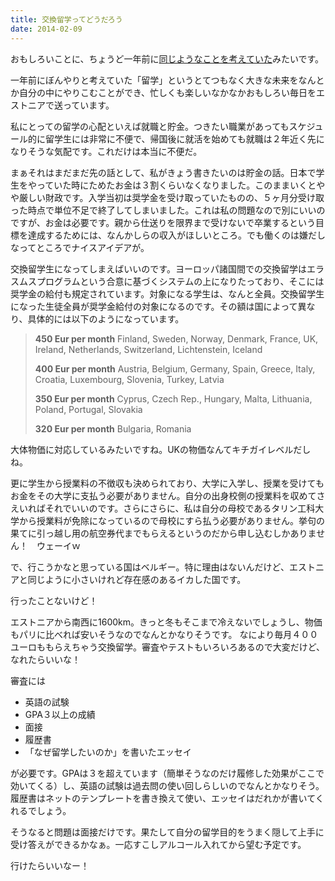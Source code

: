 ```yaml
---
title: 交換留学ってどうだろう
date: 2014-02-09
---
```


おもしろいことに、ちょうど一年前に[同じようなことを考えていた](/post/67066378755/)みたいです。

一年前にぼんやりと考えていた「留学」というとてつもなく大きな未来をなんとか自分の中にやりこむことができ、忙しくも楽しいなかなかおもしろい毎日をエストニアで送っています。

私にとっての留学の心配といえば就職と貯金。つきたい職業があってもスケジュール的に留学生には非常に不便で、帰国後に就活を始めても就職は２年近く先になりそうな気配です。これだけは本当に不便だ。

まぁそれはまだまだ先の話として、私がきょう書きたいのは貯金の話。日本で学生をやっていた時にためたお金は３割くらいなくなりました。このままいくとやや厳しい財政です。入学当初は奨学金を受け取っていたものの、５ヶ月分受け取った時点で単位不足で終了してしまいました。これは私の問題なので別にいいのですが、お金は必要です。親から仕送りを限界まで受けないで卒業するという目標を達成するためには、なんかしらの収入がほしいところ。でも働くのは嫌だしなってところでナイスアイデアが。

交換留学生になってしまえばいいのです。ヨーロッパ諸国間での交換留学はエラスムスプログラムという合意に基づくシステムの上になりたっており、そこには奨学金の給付も規定されています。対象になる学生は、なんと全員。交換留学生になった生徒全員が奨学金給付の対象になるのです。その額は国によって異なり、具体的には以下のようになっています。

> **450 Eur per month**
> Finland, Sweden, Norway, Denmark, France, UK, Ireland, Netherlands, Switzerland, Lichtenstein, Iceland
>
> **400 Eur per month**
> Austria, Belgium, Germany, Spain, Greece, Italy, Croatia, Luxembourg, Slovenia, Turkey, Latvia
>
> **350 Eur per month**
> Cyprus, Czech Rep., Hungary, Malta, Lithuania, Poland, Portugal, Slovakia
>
> **320 Eur per month**
> Bulgaria, Romania

大体物価に対応しているみたいですね。UKの物価なんてキチガイレベルだしね。

更に学生から授業料の不徴収も決められており、大学に入学し、授業を受けてもお金をその大学に支払う必要がありません。自分の出身校側の授業料を収めてさえいればそれでいいのです。さらにさらに、私は自分の母校であるタリン工科大学から授業料が免除になっているので母校にすら払う必要がありません。挙句の果てに引っ越し用の航空券代までもらえるというのだから申し込むしかありません！　ウェーイｗ

で、行こうかなと思っている国はベルギー。特に理由はないんだけど、エストニアと同じように小さいけれど存在感のあるイカした国です。

行ったことないけど！

エストニアから南西に1600km。きっと冬もそこまで冷えないでしょうし、物価もパリに比べれば安いそうなのでなんとかなりそうです。
なにより毎月４００ユーロももらえちゃう交換留学。審査やテストもいろいろあるので大変だけど、なれたらいいな！

審査には

* 英語の試験
* GPA３以上の成績
* 面接
* 履歴書
* 「なぜ留学したいのか」を書いたエッセイ

が必要です。GPAは３を超えています（簡単そうなのだけ履修した効果がここで効いてくる）し、英語の試験は過去問の使い回しらしいのでなんとかなりそう。履歴書はネットのテンプレートを書き換えて使い、エッセイはだれかが書いてくれるでしょう。

そうなると問題は面接だけです。果たして自分の留学目的をうまく隠して上手に受け答えができるかなぁ。一応すこしアルコール入れてから望む予定です。

行けたらいいなー！
